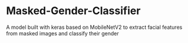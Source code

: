 # Masked-Gender-Classifier
A model built with keras based on MobileNetV2 to extract facial features from masked images and classify their gender

